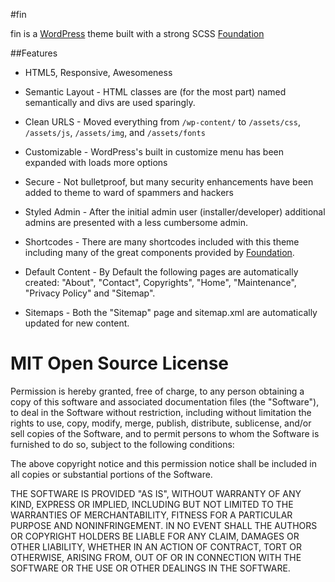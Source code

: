 #fin


fin is a [WordPress](http://wordpress.org) theme built with a strong SCSS [Foundation](http://foundation.zurb.com)

##Features

* HTML5, Responsive, Awesomeness

* Semantic Layout - HTML classes are (for the most part) named semantically and divs are used sparingly.

* Clean URLS - Moved everything from `/wp-content/` to `/assets/css`, `/assets/js`, `/assets/img`, and `/assets/fonts`

* Customizable - WordPress's built in customize menu has been expanded with loads more options

* Secure - Not bulletproof, but many security enhancements have been added to theme to ward of spammers and hackers

* Styled Admin - After the initial admin user (installer/developer) additional admins are presented with a less cumbersome admin.

* Shortcodes - There are many shortcodes included with this theme including many of the great components provided by [Foundation](http://foundation.zurb.com).

* Default Content - By Default the following pages are automatically created: "About", "Contact", Copyrights", "Home", "Maintenance", "Privacy Policy" and "Sitemap".

* Sitemaps - Both the "Sitemap" page and sitemap.xml are automatically updated for new content. 


MIT Open Source License
=======================

Permission is hereby granted, free of charge, to any person obtaining a copy of this software and associated documentation files (the "Software"), to deal in the Software without restriction, including without limitation the rights to use, copy, modify, merge, publish, distribute, sublicense, and/or sell copies of the Software, and to permit persons to whom the Software is furnished to do so, subject to the following conditions:

The above copyright notice and this permission notice shall be included in all copies or substantial portions of the Software.

THE SOFTWARE IS PROVIDED "AS IS", WITHOUT WARRANTY OF ANY KIND, EXPRESS OR IMPLIED, INCLUDING BUT NOT LIMITED TO THE WARRANTIES OF MERCHANTABILITY, FITNESS FOR A PARTICULAR PURPOSE AND NONINFRINGEMENT. IN NO EVENT SHALL THE AUTHORS OR COPYRIGHT HOLDERS BE LIABLE FOR ANY CLAIM, DAMAGES OR OTHER LIABILITY, WHETHER IN AN ACTION OF CONTRACT, TORT OR OTHERWISE, ARISING FROM, OUT OF OR IN CONNECTION WITH THE SOFTWARE OR THE USE OR OTHER DEALINGS IN THE SOFTWARE.